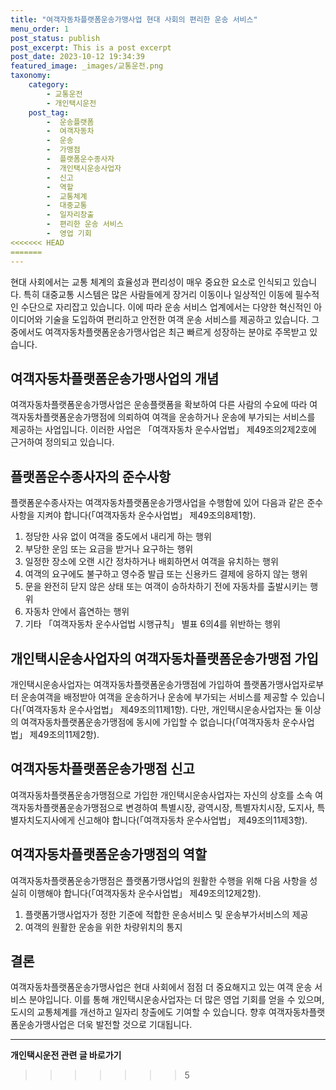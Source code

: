 ```yaml
---
title: "여객자동차플랫폼운송가맹사업 현대 사회의 편리한 운송 서비스"
menu_order: 1
post_status: publish
post_excerpt: This is a post excerpt
post_date: 2023-10-12 19:34:39
featured_image: _images/교통운전.png
taxonomy:
    category:
        - 교통운전
        - 개인택시운전
    post_tag:
        -  운송플랫폼
        -  여객자동차
        -  운송
        -  가맹점
        -  플랫폼운수종사자
        -  개인택시운송사업자
        -  신고
        -  역할
        -  교통체계
        -  대중교통
        -  일자리창출
        -  편리한 운송 서비스
        -  영업 기회
<<<<<<< HEAD
=======
---
```




현대 사회에서는 교통 체계의 효율성과 편리성이 매우 중요한 요소로 인식되고 있습니다. 특히 대중교통 시스템은 많은 사람들에게 장거리 이동이나 일상적인 이동에 필수적인 수단으로 자리잡고 있습니다. 이에 따라 운송 서비스 업계에서는 다양한 혁신적인 아이디어와 기술을 도입하여 편리하고 안전한 여객 운송 서비스를 제공하고 있습니다. 그 중에서도 여객자동차플랫폼운송가맹사업은 최근 빠르게 성장하는 분야로 주목받고 있습니다.

## 여객자동차플랫폼운송가맹사업의 개념

여객자동차플랫폼운송가맹사업은 운송플랫폼을 확보하여 다른 사람의 수요에 따라 여객자동차플랫폼운송가맹점에 의뢰하여 여객을 운송하거나 운송에 부가되는 서비스를 제공하는 사업입니다. 이러한 사업은 「여객자동차 운수사업법」 제49조의2제2호에 근거하여 정의되고 있습니다.

## 플랫폼운수종사자의 준수사항

플랫폼운수종사자는 여객자동차플랫폼운송가맹사업을 수행함에 있어 다음과 같은 준수사항을 지켜야 합니다(「여객자동차 운수사업법」 제49조의8제1항).

1. 정당한 사유 없이 여객을 중도에서 내리게 하는 행위
2. 부당한 운임 또는 요금을 받거나 요구하는 행위
3. 일정한 장소에 오랜 시간 정차하거나 배회하면서 여객을 유치하는 행위
4. 여객의 요구에도 불구하고 영수증 발급 또는 신용카드 결제에 응하지 않는 행위
5. 문을 완전히 닫지 않은 상태 또는 여객이 승하차하기 전에 자동차를 출발시키는 행위
6. 자동차 안에서 흡연하는 행위
7. 기타 「여객자동차 운수사업법 시행규칙」 별표 6의4를 위반하는 행위

## 개인택시운송사업자의 여객자동차플랫폼운송가맹점 가입

개인택시운송사업자는 여객자동차플랫폼운송가맹점에 가입하여 플랫폼가맹사업자로부터 운송여객을 배정받아 여객을 운송하거나 운송에 부가되는 서비스를 제공할 수 있습니다(「여객자동차 운수사업법」 제49조의11제1항). 다만, 개인택시운송사업자는 둘 이상의 여객자동차플랫폼운송가맹점에 동시에 가입할 수 없습니다(「여객자동차 운수사업법」 제49조의11제2항).

## 여객자동차플랫폼운송가맹점 신고

여객자동차플랫폼운송가맹점으로 가입한 개인택시운송사업자는 자신의 상호를 소속 여객자동차플랫폼운송가맹점으로 변경하여 특별시장, 광역시장, 특별자치시장, 도지사, 특별자치도지사에게 신고해야 합니다(「여객자동차 운수사업법」 제49조의11제3항).

## 여객자동차플랫폼운송가맹점의 역할

여객자동차플랫폼운송가맹점은 플랫폼가맹사업의 원활한 수행을 위해 다음 사항을 성실히 이행해야 합니다(「여객자동차 운수사업법」 제49조의12제2항).

1. 플랫폼가맹사업자가 정한 기준에 적합한 운송서비스 및 운송부가서비스의 제공
2. 여객의 원활한 운송을 위한 차량위치의 통지

## 결론

여객자동차플랫폼운송가맹사업은 현대 사회에서 점점 더 중요해지고 있는 여객 운송 서비스 분야입니다. 이를 통해 개인택시운송사업자는 더 많은 영업 기회를 얻을 수 있으며, 도시의 교통체계를 개선하고 일자리 창출에도 기여할 수 있습니다. 향후 여객자동차플랫폼운송가맹사업은 더욱 발전할 것으로 기대됩니다.




<!-- wp:separator -->
<hr class="wp-block-separator has-alpha-channel-opacity"/>
<!-- /wp:separator -->

<!-- wp:group {"backgroundColor":"base","layout":{"type":"constrained"}} -->
<div class="wp-block-group has-base-background-color has-background"><!-- wp:paragraph {"align":"center","fontSize":"large"} -->
<p class="has-text-align-center has-large-font-size"><strong>개인택시운전 관련 글 바로가기</strong></p>
<!-- /wp:paragraph -->


<!-- wp:latest-posts
{"categories":[{"id":1441,"count":19,"description":"","link":"https://uknowlaw.com/category/%ea%b0%9c%ec%9d%b8%ed%83%9d%ec%8b%9c%ec%9a%b4%ec%a0%84/","name":"개인택시운전","slug":"개인택시운전","taxonomy":"category","parent":0,"meta":[],"_links":{"self":[{"href":"https://uknowlaw.com/wp-json/wp/v2/categories/1441"}],"collection":[{"href":"https://uknowlaw.com/wp-json/wp/v2/categories"}],"about":[{"href":"https://uknowlaw.com/wp-json/wp/v2/taxonomies/category"}],"wp:post_type":[{"href":"https://uknowlaw.com/wp-json/wp/v2/posts?categories=1441"}],"curies":[{"name":"wp","href":"https://api.w.org/{rel}","templated":true}]}}],"postsToShow":100,"excerptLength":28,"postLayout":"grid","columns":2,"featuredImageAlign":"left","featuredImageSizeSlug":"large","fontSize":"medium"} /--></div>
<!-- /wp:group -->
>>>>>>> 5
